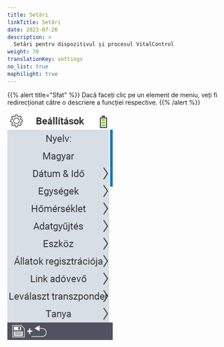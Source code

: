 ```yaml
---
title: Setări
linkTitle: Setări
date: 2023-07-26
description: >
  Setări pentru dispozitivul și procesul VitalControl
weight: 70
translationKey: settings
no_list: true
maphilight: true
---
```

{{% alert title="Sfat" %}}
Dacă faceți clic pe un element de meniu, veți fi redirecționat către o descriere a funcției respective.
{{% /alert %}}

<img src="images/menu.png" alt="Setări VitalControl" title="Setări" usemap="#workmap" class="maphilight" />

<map name="workmap">
  <area shape="rect" coords="2,40,230,120" alt="Limbă" title="Setați și stocați permanent limba interfeței de utilizator pe dispozitivul dvs. VitalControl&#10;Clic mouse: deschideți documentația" href="/en/docs/settings/language/">
  <area shape="rect" coords="2,120,230,160" alt="Dată și oră" title="Aici setați data și ora&#10;Clic mouse: deschideți documentația" href="/en/docs/settings/datetime/">
  <area shape="rect" coords="2,160,230,200" alt="Unități" title="Aici selectați unitățile pentru temperatură și masă&#10;Clic mouse: deschideți documentația" href="/en/docs/settings/units/">
  <area shape="rect" coords="2,200,230,240" alt="Temperatură" title="Setați setările de temperatură pentru aplicația dispozitivului dvs. VitalControl&#10;Clic mouse: deschideți documentația" href="/en/docs/settings/temperature/">
   <area shape="rect" coords="2,240,230,280" alt="Achiziție de date" title="Aici stocați informații relevante pentru colectarea datelor despre animale&#10;Clic mouse: deschideți documentația" href="/en/docs/settings/data-acquisition/">
   <area shape="rect" coords="2,280,230,320" alt="Dispozitiv" title="Aici puteți ajusta diverse setări ale dispozitivului&#10;Clic mouse: deschideți documentația" href="/en/docs/settings/device/">
   <area shape="rect" coords="2,320,230,360" alt="Înregistrarea animalelor" title="Aici puteți ajusta mai multe standarde setate din fabrică privind înregistrarea noilor animale la cerințele fermei dvs.&#10;Clic mouse: deschideți documentația" href="/en/docs/settings/animal-registration/">
   <area shape="rect" coords="2,360,230,400" alt="Legare transponder" title="Setați atribuirea transponderului pe dispozitivul dvs. VitalControl&#10;Clic mouse: deschideți documentația" href="/en/docs/settings/transponder-linkage/">
   <area shape="rect" coords="2,400,230,439" alt="Dezlegare transponder" title="Specificați cum va fi atribuit ID-ul animalului după ce transponderul este detașat&#10;Clic mouse: deschideți documentația" href="/en/docs/settings/transponder-linkage/">
   <area shape="rect" coords="2,440,230,480" alt="Fermă" title="Salvați permanent ID-ul național oficial de doisprezece cifre al fermei pe dispozitivul VitalControl&#10;Clic mouse: deschideți documentația" href="/en/docs/settings/farm-number/">
   <area shape="rect" coords="2,482,123,519" alt="Înapoi" title="Săriți înapoi un nivel" href="/en/docs/menu/mainmenu/">
</map>


